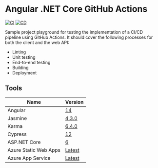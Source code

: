 # Angular .NET Core GitHub Actions

[![CI](https://github.com/unstablemolecule/angular-dotnet-gh-actions/actions/workflows/ci.yml/badge.svg)](https://github.com/unstablemolecule/angular-dotnet-gh-actions/actions/workflows/ci.yml) [![CD](https://github.com/unstablemolecule/angular-dotnet-gh-actions/actions/workflows/cd.yml/badge.svg)](https://github.com/unstablemolecule/angular-dotnet-gh-actions/actions/workflows/cd.yml)

Sample project playground for testing the implementation of a CI/CD pipeline using GitHub Actions. It should cover the following processes for both the client and the web API:

- Linting
- Unit testing
- End-to-end testing
- Building
- Deployment

## Tools

Name | Version
--|--
Angular | [14](v14.angular.io/docs)
Jasmine | [4.3.0](https://jasmine.github.io)
Karma | [6.4.0](https://karma-runner.github.io/latest/index.html)
Cypress | [12](https://docs.cypress.io/guides/overview/why-cypress)
<span>ASP.</span>NET Core | [6](https://docs.microsoft.com/en-us/aspnet/core/getting-started/?view=aspnetcore-6.0&tabs=windows)
Azure Static Web Apps | [Latest](https://learn.microsoft.com/en-us/azure/static-web-apps/)
Azure App Service | [Latest](https://learn.microsoft.com/en-us/azure/app-service/)
